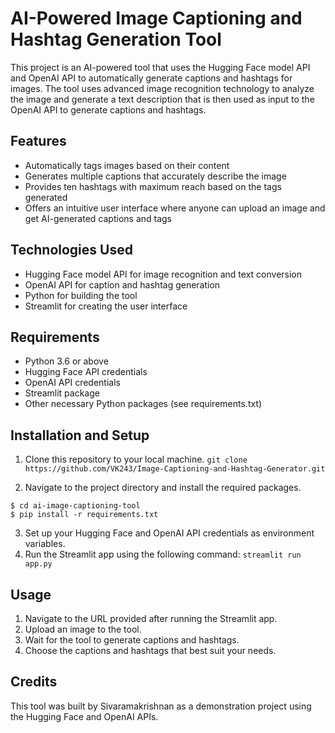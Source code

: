 # AI-Powered Image Captioning and Hashtag Generation Tool

This project is an AI-powered tool that uses the Hugging Face model API and OpenAI API to automatically generate captions and hashtags for images. The tool uses advanced image recognition technology to analyze the image and generate a text description that is then used as input to the OpenAI API to generate captions and hashtags.

## Features

- Automatically tags images based on their content
- Generates multiple captions that accurately describe the image
- Provides ten hashtags with maximum reach based on the tags generated
- Offers an intuitive user interface where anyone can upload an image and get AI-generated captions and tags

## Technologies Used

- Hugging Face model API for image recognition and text conversion
- OpenAI API for caption and hashtag generation
- Python for building the tool
- Streamlit for creating the user interface

## Requirements

- Python 3.6 or above
- Hugging Face API credentials
- OpenAI API credentials
- Streamlit package
- Other necessary Python packages (see requirements.txt)

## Installation and Setup

1. Clone this repository to your local machine.
`git clone https://github.com/VK243/Image-Captioning-and-Hashtag-Generator.git`

2. Navigate to the project directory and install the required packages.
````
$ cd ai-image-captioning-tool
$ pip install -r requirements.txt
````

3. Set up your Hugging Face and OpenAI API credentials as environment variables.
4. Run the Streamlit app using the following command:
`streamlit run app.py`

## Usage

1. Navigate to the URL provided after running the Streamlit app.
2. Upload an image to the tool.
3. Wait for the tool to generate captions and hashtags.
4. Choose the captions and hashtags that best suit your needs.

## Credits

This tool was built by Sivaramakrishnan as a demonstration project using the Hugging Face and OpenAI APIs.

